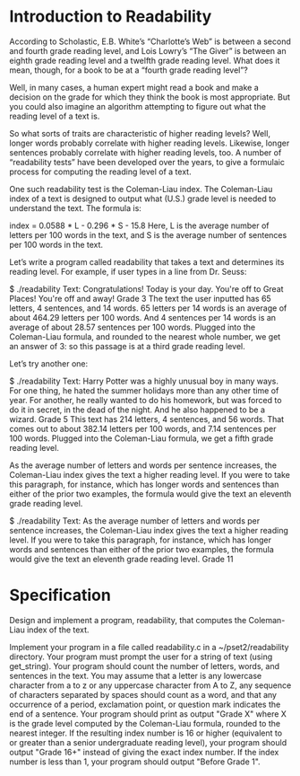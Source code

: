<h1>Introduction to Readability</h1>
According to Scholastic, E.B. White’s “Charlotte’s Web” is between a second and fourth grade reading level, and Lois Lowry’s “The Giver” is between an eighth grade reading level and a twelfth grade reading level. What does it mean, though, for a book to be at a “fourth grade reading level”?

Well, in many cases, a human expert might read a book and make a decision on the grade for which they think the book is most appropriate. But you could also imagine an algorithm attempting to figure out what the reading level of a text is.

So what sorts of traits are characteristic of higher reading levels? Well, longer words probably correlate with higher reading levels. Likewise, longer sentences probably correlate with higher reading levels, too. A number of “readability tests” have been developed over the years, to give a formulaic process for computing the reading level of a text.

One such readability test is the Coleman-Liau index. The Coleman-Liau index of a text is designed to output what (U.S.) grade level is needed to understand the text. The formula is:

index = 0.0588 * L - 0.296 * S - 15.8
Here, L is the average number of letters per 100 words in the text, and S is the average number of sentences per 100 words in the text.

Let’s write a program called readability that takes a text and determines its reading level. For example, if user types in a line from Dr. Seuss:

$ ./readability
Text: Congratulations! Today is your day. You're off to Great Places! You're off and away!
Grade 3
The text the user inputted has 65 letters, 4 sentences, and 14 words. 65 letters per 14 words is an average of about 464.29 letters per 100 words. And 4 sentences per 14 words is an average of about 28.57 sentences per 100 words. Plugged into the Coleman-Liau formula, and rounded to the nearest whole number, we get an answer of 3: so this passage is at a third grade reading level.

Let’s try another one:

$ ./readability
Text: Harry Potter was a highly unusual boy in many ways. For one thing, he hated the summer holidays more than any other time of year. For another, he really wanted to do his homework, but was forced to do it in secret, in the dead of the night. And he also happened to be a wizard.
Grade 5
This text has 214 letters, 4 sentences, and 56 words. That comes out to about 382.14 letters per 100 words, and 7.14 sentences per 100 words. Plugged into the Coleman-Liau formula, we get a fifth grade reading level.

As the average number of letters and words per sentence increases, the Coleman-Liau index gives the text a higher reading level. If you were to take this paragraph, for instance, which has longer words and sentences than either of the prior two examples, the formula would give the text an eleventh grade reading level.

$ ./readability
Text: As the average number of letters and words per sentence increases, the Coleman-Liau index gives the text a higher reading level. If you were to take this paragraph, for instance, which has longer words and sentences than either of the prior two examples, the formula would give the text an eleventh grade reading level.
Grade 11
 <h1>Specification</h1>

Design and implement a program, readability, that computes the Coleman-Liau index of the text.

Implement your program in a file called readability.c in a ~/pset2/readability directory.
Your program must prompt the user for a string of text (using get_string).
Your program should count the number of letters, words, and sentences in the text. You may assume that a letter is any lowercase character from a to z or any uppercase character from A to Z, any sequence of characters separated by spaces should count as a word, and that any occurrence of a period, exclamation point, or question mark indicates the end of a sentence.
Your program should print as output "Grade X" where X is the grade level computed by the Coleman-Liau formula, rounded to the nearest integer.
If the resulting index number is 16 or higher (equivalent to or greater than a senior undergraduate reading level), your program should output "Grade 16+" instead of giving the exact index number. If the index number is less than 1, your program should output "Before Grade 1".
